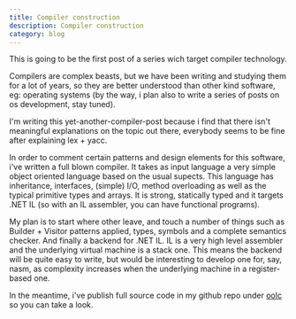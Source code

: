 ```yaml
---
title: Compiler construction
description: Compiler construction
category: blog
---
```


This is going to be the first post of a series wich target compiler technology.

Compilers are complex beasts, but we have been writing and studying them for a lot of years, so they are better understood than other kind software, eg: operating systems 
(by the way, i plan also to write a series of posts on os development, stay tuned).

I'm writing this yet-another-compiler-post because i find that there isn't meaningful explanations on the topic out there, everybody seems to be fine
after explaining lex + yacc.

In order to comment certain patterns and design elements for this software, i've written a full blown compiler.
It takes as input language a very simple object oriented language based on the usual supects.
This language has inheritance, interfaces, (simple) I/O, method overloading as well as the typical primitive types and arrays.
It is strong, statically typed and it targets .NET IL (so with an IL assembler, you can have functional programs).

My plan is to start where other leave, and touch a number of things such as Builder + Visitor patterns applied, types, symbols and 
a complete semantics checker. And finally a backend for .NET IL. IL is a very high level assembler and the underlying virtual machine is a stack one.
This means the backend will be quite easy to write, but would be interesting to develop one for, say, nasm, as complexity increases when the underlying
 machine in a register-based one.

In the meantime, i've publish full source code in my github repo under [oolc](https://github.com/yandroskaos/oolc) so you can take a look.


